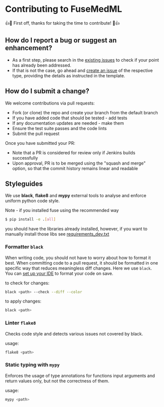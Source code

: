 # Contributing to FuseMedML

:+1::tada: First off, thanks for taking the time to contribute! :tada::+1:

## How do I report a bug or suggest an enhancement?

- As a first step, please search in the [existing issues](https://github.com/BiomedSciAI/fuse-med-ml/issues) to check if your point has already been addressed.
- If that is not the case, go ahead and [create an issue](https://github.com/BiomedSciAI/fuse-med-ml/issues/new/choose) of the respective type, providing the details as instructed in the template.

## How do I submit a change?

We welcome contributions via pull requests:

- Fork (or clone) the repo and create your branch from the default branch
- If you have added code that should be tested - add tests
- If any documentation updates are needed - make them
- Ensure the test suite passes and the code lints
- Submit the pull request

Once you have submitted your PR:

- Note that a PR is considered for review only if Jenkins builds successfully
- Upon approval, PR is to be merged using the "squash and merge" option, so that the commit history remains linear and readable

## Styleguides

We use **black**, **flake8** and **mypy** external tools to analyse and enforce uniform python code style.

Note - if you installed fuse using the recommended way
```bash
$ pip install -e .[all]
```
you should have the libraries already installed, however, if you want to manually install those libs see [requirements_dev.txt](./fuse/utils/requirements_dev.txt)

### Formatter `black`

When writing code, you should not have to worry about how to format it best. When committing code to a pull request, it should be formatted in one specific way that reduces meaningless diff changes. Here we use `black`. You can [set up your IDE](https://black.readthedocs.io/en/stable/integrations/editors.html) to format your code on save.

to check for changes:

```sh
black <path> --check --diff --color
```

to apply changes:

```sh
black <path>
```

### Linter `flake8`

Checks code style and detects various issues not covered by black.

usage:

```sh
flake8 <path>
```

### Static typing with `mypy`

Enforces the usage of type annotations for functions input arguments and return values only, but not the correctness of them.

usage:

```sh
mypy <path>
```
